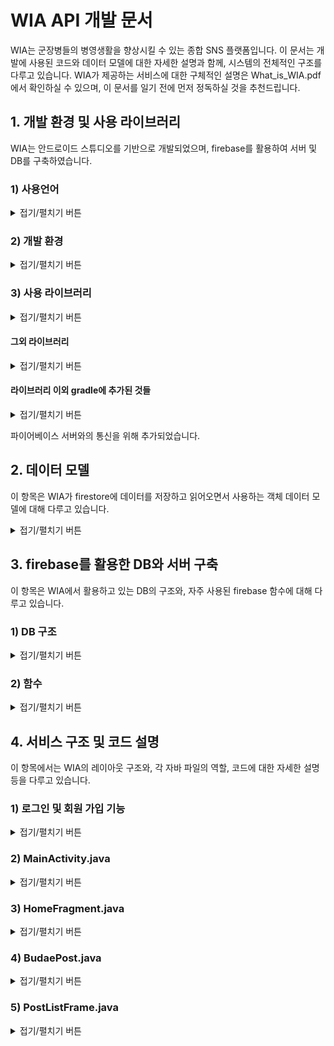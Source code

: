 
# WIA API 개발 문서
WIA는 군장병들의 병영생활을 향상시킬 수 있는 종합 SNS 플랫폼입니다. 이 문서는 개발에 사용된 코드와 데이터 모델에 대한 자세한 설명과 함께, 시스템의 전체적인 구조를 다루고 있습니다. 
WIA가 제공하는 서비스에 대한 구체적인 설명은 What_is_WIA.pdf에서 확인하실 수 있으며, 이 문서를 일기 전에 먼저 정독하실 것을 추천드립니다.  

## 1. 개발 환경 및 사용 라이브러리
WIA는 안드로이드 스튜디오를 기반으로 개발되었으며, firebase를 활용하여 서버 및 DB를 구축하였습니다.

   ### 1) 사용언어

<details>
<summary>접기/펼치기 버튼</summary>
<div markdown="1">
    
**Frontend**
* XML

**Backend**
* 자바
* firebase firestore
* firebase storage
* firebase message

---

</div>
</details>

### 2) 개발 환경

<details>
<summary>접기/펼치기 버튼</summary>
<div markdown="1">

```gradle
android {
    compileSdkVersion 30
    buildToolsVersion "30.0.2"

   // ...
}
```

---

</div>
</details>

### 3) 사용 라이브러리

<details>
<summary>접기/펼치기 버튼</summary>
<div markdown="1">

```gradle
dependencies {
    // ...
    
    // firebase 라이브러리
    implementation 'com.google.firebase:firebase-analytics:17.5.0'
    implementation 'com.google.firebase:firebase-core:17.5.0'
    implementation 'com.google.firebase:firebase-auth:19.4.0'
    implementation 'com.google.firebase:firebase-firestore:21.7.0'
    implementation 'com.google.firebase:firebase-storage:19.2.0'
    implementation 'com.google.firebase:firebase-messaging:20.3.0'
    
    // ...
}
```
위 코드는 Wia 개발에 활용된 firebase 라이브러리를 모아놓은 코드입니다.

#### 상세설명

```gradle
implementation 'com.google.firebase:firebase-firestore:21.7.0'
```
* firebase에서 제공하는 DB인 firestore 관련 라이브러리 입니다.
* 리얼타임 데이터베이스를 제공합니다.


```gradle
implementation 'com.google.firebase:firebase-auth:19.4.0'
```
* 로그인, 로그아웃을 포함한 사용자 권한 기능을 제공하는 라이브러리 입니다.


```gradle
implementation 'com.google.firebase:firebase-storage:19.2.0'
```
* firebase에서 제공하는 저장소와 관련된 코드입니다.
* 업로드 되는 사진 데이터들이 이 저장소에 저장됩니다.


```gradle
implementation 'com.google.firebase:firebase-messaging:20.3.0'
```
* 푸시 알림 관련 라이브러리입니다.


```gradle
implementation 'com.google.firebase:firebase-analytics:17.5.0'
```
* 사용자 데이터 분석에 관한 라이브러리 입니다.
* firebase는 위 라이브러리를 활용하여 사용자 데이터를 분석한 뒤, 분석 결과를 firebase 계정을 통해 보여줍니다.

---

</div>
</details>
    
#### 그외 라이브러리

<details>
<summary>접기/펼치기 버튼</summary>
<div markdown="1">
   
```gradle
implementation 'com.squareup.okhttp3:okhttp:3.10.0'
implementation 'com.google.code.gson:gson:2.8.6'
```
* HTTP 통신을 위해 선언된 라이브러리 입니다.
* 특정 기기에 푸시 알림을 보낼 때 사용됩니다.

```gradle
implementation 'com.github.bumptech.glide:glide:4.9.0'
```
* glide 함수를 위한 라이브러리입니다.
* 서버에서 사진 데이터를 가져와 사용자에게 보여주는 기능을 위해 사용됩니다.

```gradle
implementation 'androidx.recyclerview:recyclerview:1.1.0'
```
* 리사이클러뷰를 위한 라이브러리 입니다.

---

</div>
</details>

#### 라이브러리 이외 gradle에 추가된 것들

<details>
<summary>접기/펼치기 버튼</summary>
<div markdown="1">

```gradle
//build.gradle(:app)
buildFeatures{
        dataBinding = true
    }
```

dataBinding을 사용하기 위해 추가되었습니다.

```gradle
//build.gradle(My Application)
dependencies {
        // ...
        classpath 'com.google.gms:google-services:4.3.4'

        // NOTE: Do not place your application dependencies here; they belong
        // in the individual module build.gradle files
    }
```
</div>
</details>

파이어베이스 서버와의 통신을 위해 추가되었습니다.

## 2. 데이터 모델
이 항목은 WIA가 firestore에 데이터를 저장하고 읽어오면서 사용하는 객체 데이터 모델에 대해 다루고 있습니다.

<details>
<summary>접기/펼치기 버튼</summary>
<div markdown="1">

WIA는 다음과 같은 총 10개의 객체 데이터 모델을 사용하고 있습니다.


객체 파일 | 설명 
------------ | ------------- 
UserDTO.java  | 사용자 정보가 담기는 객체
MyToken.java  | 사용자 토큰이 저장되는 객체
PushDTO.java  | 푸시 알림 정보가 담기는 객체
BoardDTO.java  | 사용자가 게시판을 추가할 때, 게시판 정보가 담기는 객체
ClubDTO.java  | 동아리 페이지를 생성할 때, 페이지 정보가 담기는 객체
Question.java  | 동아리 페이지의 질문 글 정보가 담기는 객체
MyGoalContentDTO.java  | '나의 도전 이야기'게시판의 게시물 정보가 담기는 객체
PostDTO.java  | 일반 게시판의 게시물 정보가 담기는 객체
CommentDTO.java  | 댓글 정보가 담기는 객체
TagDTO.java  | 각 글의 해시태그 정보가 담기는 객체
DietDTO.java | 각 부대의 식단표 정보가 담기는 객체
AlarmDTO.java | 알림 정보가 담기는 객체
MyPostDTO.java | 내가 쓴 게시물, 스크랩, 내가 댓글 쓴 게시물 정보가 담기는 객체

.


#### UserDTO.java

```java
public class UserDTO {
    public String uid=""; // 사용자 고유 Uid
    public String name=""; // 사용자 이름
    public String army=""; // 사용자의 소속 군
    public String budae=""; // 사용자의 자대
    public String rank=""; // 사용자의 계급
    public String speciality=""; // 사용자의 특기
}
```
UserDTO 클래스에는 사용자의 정보가 저장됩니다. uid 변수에는 firebase에서 랜덤으로 생성한 사용자의
고유 Id가 저장되며, name 변수에는 사용자의 이름이, army 변수에는 사용자의 소속 군이 저장됩니다.
이외에도 사용자의 자대, 계급, 특기 등이 저장됩니다.

#### MyToken.java
```java
public class MyToken {
    public String pushtoken=""; // 사용자 토큰
}
```
MyToken 객체는 오직 하나의 변수로만 이루어져 있습니다. pushtoken 변수에는 사용자의 토큰이
저장되며, 이 토큰은 사용자가 좋아요, 댓글 알림 같은 푸시 알림을 받을 때 활용됩니다.

#### PushDTO.java
```java
// 푸시 알림을 구성하는 객체
public class PushDTO {
    public String to="";
    public Notification notification = new Notification();

    public class Notification{
        public String body=""; // 푸시 알림 내용
        public String title=""; // 푸시 알림 제목
    }
}
```
pushDTO 객체는 사용자가 타사용자에게 푸시알림을 보낼 때 사용됩니다. to 변수에는 푸시알림을 받을 사용자의 토큰이 저장되며,
body 변수와 title 변수에는 각각 푸시 알림 메세지의 제목과 내용이 저장됩니다. 사용자는 WIA 앱이 백그라운드 상태일 때만
푸시 알림을 받을 수 있습니다.

#### BoardDTO.java

```java
public class BoardDTO {
    public String manager="";
    public String name="";
    public String explain="";
    public long timestamp=0;
} 
```
BoardDTO 객체에는 사용자가 게시판을 생성하는 경우, 생성된 게시판의 정보가 저장됩니다. 위 BoardDTO.java 코드에서 name 변수에는 게시판의 이름이, explain 변수에는 게시판에 대한 설명이 저장됩니다. timestamp 변수에는 게시판을 생성한 시간이 저장되며 manager 변수에는 게시판의 관리자 Uid가 저장됩니다. 처음 게시판을 생성하는 경우, 게시판을 생성한 사용자의 Uid가 자동으로 관리자로 등록됩니다. 따라서, 이와 같은 경우 manager 변수에 게시판을 만든 사용자의 Uid가 저장됩니다.

#### ClubDTO.java

```java
// 동아리 페이지에 대한 정보를 저장하는 객체
public class ClubDTO {
    public String name=""; // 동아리 이름
    public String explain=""; // 동아리 설명
    public String period=""; // 주기적으로 만나는 시간
    public String represent=""; // 동아리 대표자
    public String number=""; // 동아리 연락처
    public String manager=""; // 동아리 페이지 관리자 Uid
    public String imageUri=""; // 동아리 설명에 업로드 된 사진 링크
    public Map<String, String> kind = new HashMap<>(); // 해시 태그
    public int questionCount=0; // 동아리 페이지에 게시된 질문 수
    public long timestamp=0; // 페이지 생성 시기
    public int isPhoto=0; // 사진 업로드 유무
}
```
ClubDTO 객체에는 동아리 게시판에서 열람할 수 있는 각 부대별 동아리 페이지들의 정보가 저장됩니다.
kind 변수에는 동아리의 성향과 분야를 나타내는 해시태그 정보가 저장되며, questionCount 변수에는
동아리 페이지에 게시된 질문 글의 수가 저장됩니다. number 변수에는 동아리 연락처가, represent에는
동아리 대표자의 Uid가 저장되며, 동아리에 대한 설명은 explain 변수에, 동아리 이름은 name 변수에 저장됩니다.

이렇게 저장된 동아리 정보들은 동아리 페이지의 '동아리 설명'란에 기재되어, 사용자들로 하여금 부대 내 동아리를
쉽게 접할 수 있도록 합니다.

#### Question.java

```java
public class QuestionDTO {
    public String uid=""; // 질문 글을 올린 사용자의 Uid
    public String explain=""; // 질문 글 내용
    public String answer=""; // 질문 글 답변 내용
    public int isAnswer=0; // 답변 유무
    public long timestamp = 0; // 질문 글 업로드 된 시기
}
```
QuestionDTO 객체에는 동아리 페이지에 게시되는 질문 글 정보가 저장됩니다. 동아리 페이지에 질문 글이 올라오면
관리자가 질문에 답변을 달 수 있는 데, 답변이 달리는 경우 isAnswer 변수에 1이 저장되어, 답변이 달렸음을 표시합니다.
반대로 isAnswer 변수에 0이 저장되어 있으면, 답변이 달리지 않았다는 의미입니다. 달린 답변의 내용은 answer 변수에 저장됩니다.

#### MyGoalContentDTO.java
```java
// 나의 도전 이야기의 게시물 정보를 저장할 객체
public class MyGoalContentDTO {
    public String content=""; // 게시판 명칭 ("MyGoal"이 저장됨)
    public String explain=""; // 게시물 내용
    public String title=""; // 게시물 제목
    public String uid=""; // 게시물을 업로드 한 사용자의 Uid
    public long timestamp=0; // 게시물 업로드 시기
    public int year=0; // 목표한 날짜의 연도
    public int month=0; // 목표한 날짜의 달
    public int day=0; // 목표한 날짜의 일
    public int favoriteCount = 0; // 좋아요 수
    public int commentCount = 0; // 댓글 수
    public int isPhoto=0; // 사진 업로드 유무
    public String imageUri=""; // 게시물에 업로드 된 사진 링크
    public Map<String, Boolean> favorites = new HashMap<>(); // 좋아요를 누른 사용자 Uid가 저장 될 HashMap
    public Map<String, String> kind = new HashMap<>(); // 해시 태그
}
```
MyGoalContentDTO 객체에는 나의 도전 게시판에 게시되는 게시물의 정보가 저장됩니다.
favorites 변수에는 게시물에 좋아요를 누른 사용자들의 Uid가 저장되며, 이렇게 눌린 좋아요의 수는
favoriteCount 변수에 저장됩니다. 

도전 게시판에 게시물을 작성하는 경우, 자신의 도전 목표일을 기재하도록 되어 있는 데,
이렇게 기재된 날짜는 year, month, day 변수에 저장됩니다. 이후, 이 세 변수는 안드로이드 앱 내부에서 Calendar 변수에 저장되어
현재 날짜 부터 목표일 까지의 D-day를 계산하는데 활용됩니다.

#### PostDTO.java
```java
// 일반 게시물의 정보를 저장할 객체
public class PostDTO {
    public String name="";
    public String content=""; // 게시물이 업로드 된 게시판의 Id
    public String explain=""; // 게시물 내용
    public String title=""; // 게시물 제목
    public String uid=""; // 게시물 업로드 한 사용자의 고유 Uid
    public long timestamp=0; // 게시물 업로드 시기
    public int favoriteCount = 0; // 게시물 좋아요 수
    public int commentCount = 0; // 게시물 댓글 수
    public int isPhoto=0; // 게시물의 사진 업로드 유무
    public int annonymous=0; //익명 유무
    public String imageUri=""; // 게시물에 업로드 된 사진 링크
    public Map<String, Boolean> favorites = new HashMap<>(); // 좋아요를 누른 사용자 Uid가 저장 될 HashMap
    public Map<String, String> kind = new HashMap<>(); // 해시 태그
}
```
PostDTO 객체에는 사용자들이 생성한 일반 게시판에 게시되는 게시물의 정보가 저장됩니다. MyGoalContentDTO.java에서
날짜 변수들이 삭제되는 대신, annonymous 변수가 추가되었습니다. annonymous 변수는 사용자가 게시물을 익명으로
업로드 하였는지, 혹은 실명으로 업로드 하였는지에 대한 정보를 담고 있습니다. annonymous 변수에 1이 저장되어 있다는 것은
해당 게시물이 익명으로 업로드 되었다는 것을 의미합니다.

#### CommentDTO.java
```java
// 댓글 정보를 저장하는 객체
public class CommentDTO {
    public String uid=""; // 댓글을 업로드 한 사용자 Uid
    public String comment=""; // 댓글 내용
    public long timeStamp = 0; // 댓글 올린 시기
}
```
CommentDTO 객체에는 게시물에 달린 댓글 정보가 저장됩니다. comment 변수에는 댓글 내용이, uid 변수에는 댓글을 단 사용자의 Id가 저장됩니다.

#### TagDTO.java
```java
public class TagDTO {
    public ArrayList<String> tag = new ArrayList<>();
}
```
TagDTO 객체에는 게시물에 달린 모든 해시태그 정보가 저장됩니다. WIA는 게시물에 달린 해시태그를 활용하여,
원하는 게시물을 검색할 수 있는 기능을 제공하고 있는 데, tag 변수에 저장된 해시 태그 배열은 이러한 검색 과정에서 활용됩니다.

#### DietDTO.java
```java
public class DietDTO {
    public long postDay=0; // 식단표에 해당하는 날짜
    public ArrayList<String> breakfast = new ArrayList<>(); // 조식 메뉴
    public ArrayList<String> lunch = new ArrayList<>(); // 중식 메뉴
    public ArrayList<String> dinner = new ArrayList<>(); // 석식 메뉴
}
```

DietDTO 객체에는 각 부대의 식단 정보가 저장됩니다. postDay 변수에는 식단표에 해당하는 날짜가 저장되며,
나머지 3개의 ArrayList에는 조식, 중식, 석식 메뉴가 String 배열로 저장됩니다.

#### AlarmDTO.java
```java
public class AlarmDTO {
    public String doUid=""; // 알림을 일으킨 사용자 고유 Id
    public String documentUid=""; // 알림이 일어난 게시물의 게시판 고유 Id
    public String postUid=""; // 알림이 일어난 게시물의 고유 Id
    public String manager=""; // 게시판의 관리자 Id
    public String name=""; // 게시판 이름
    public int annonymous=0; // 익명 유무
    public int key=0; // 0 : 좋아요 알림, 1 : 댓글 알림
    public long timestamp=0; // 알림이 일어난 시간
}
```

AlarmDTO.java 객체에는 사용자에게 뜨는 알림 메세지의 정보가 저장됩니다. doUid변수에는
알림을 일으킨 사용자의 고유 Id(댓글을 남긴 사람, 좋아요를 누른 사람의 고유 ID)가 저장되며, key 변수에는
알림 메세지의 종류가 저장됩니다. 0이 저장되면 '좋아요 알림', 1이 저장되면 '댓글 알림'이라는 의미입니다.

documentUid, postUid, manager, name 변수에는 알림이 일어난 게시물의 정보가 저장됩니다. 뜬 알림을 누르면
알림이 발생한 게시물로 이동하게 되는데, 이때 필요한 정보들이 저장됩니다.

#### MyPostDTO.java
```java
public class MyPostDTO {
    public String name=""; // 게시판 이름
    public String documentUid=""; // 게시판 고유 Id
    public String postUid=""; // 게시물 고유 Id
    public long timestamp=0; // 저장된 시간
}
```

MyPostDTO.java 객체에는 '내가 쓴 게시물', '내가 댓글 단 게시물', '스크랩한 게시물' 정보가 저장됩니다.
name 변수에는 게시판 이름 정보가 저장됩니다. 예를 들어, A라는 글을 스크랩 했다면, name 변수에는 A 게시물이
업로드된 게시판의 이름이 저장됩니다. 

timestamp는 객체가 저장된 시간이 저장됩니다. MyPostDTO 객체는 이벤트가
발생하는 즉시 저장되므로, timestamp변수에는 댓글을 단 시간 혹은 게시물을 스크랩한 시간 등, 이벤트가 발생한
시간이 저장됩니다.

---

</div>
</details>

## 3. firebase를 활용한 DB와 서버 구축

이 항목은 WIA에서 활용하고 있는 DB의 구조와, 자주 사용된 firebase 함수에 대해 다루고 있습니다.

### 1) DB 구조

<details>
<summary>접기/펼치기 버튼</summary>
<div markdown="1">

firebase는 기본적으로 NoSQL 구조의 데이터베이스를 지원하며, WIA 또한 같은 형식의 데이터베이스로 서비스를 제공합니다.

#### 사용자 정보 DB 'UserInfo'

collection | document | field
------------ | ------------- | -------------
 UserInfo | 0iqfcMLngZPEN9FqWxMtlqcTr5Q2  | UserDTO.java
 └| AVKFXfvtFJOWbHzcKDFfhjEAjVF3  | UserDTO.java
 └| B756uS3DFOTeQlUg245r6ziClrm1 | UserDTO.java
 └| BXhI5OaMsrNkH2RdmLvB43ntUOZ2 | UserDTO.java
 
 사용자 정보는 'UserInfo' collection에 저장됩니다. UserInfo는 사용자 계정의 고유 Id로 이름이 지정된
 하위 document들로 구성되어 있으며, 각 document는 사용자 정보를 가지고 있는 UserDTO 객체와 연결되어 있습니다.
 이때, 사용자 계정의 고유 Id란, 사용자가 계정을 만들 때 firebase에서 랜덤으로 지정해 준 Id를 말합니다.
 
 ---
 
#### 푸시 투큰 정보 DB 'PushTokens'

collection | document | field
------------ | ------------- | -------------
 PushTokens | 0iqfcMLngZPEN9FqWxMtlqcTr5Q2  | MyToken.java
 └| AVKFXfvtFJOWbHzcKDFfhjEAjVF3  | MyToken.java
 └| B756uS3DFOTeQlUg245r6ziClrm1 | MyToken.java
 └| BXhI5OaMsrNkH2RdmLvB43ntUOZ2 | MyToken.java
 
 사용자들의 토큰 정보는 'PushTokens' collection에 저장됩니다. PushTokens는 UserInfo와 마찬가지로, 사용자들의
 고유 Id로 지정된 하위 document들로 구성되어 있으며, 각 docuemt는 사용자들의 토큰 정보를 가지고 있는 MyToken.java와
 연결되어 있습니다.
 
 **예시)** 사용자의 고유 Id가 A라면, PushTokens 이름의 컬렉션에서 A 이름의 document를 불러와 MyToken.java 객체를
 추출하여 사용자 토큰 정보를 얻어 올 수 있습니다.
 
  ---
 
 #### 부대 게시판 DB '*(부대이름)* 게시판'
 
 collection | document | field
------------ | ------------- | -------------
|교육사게시판 | **0iqfcMLngZPEN9FqWxMtlqcTr5Q2** | BoardDTO.java|
|└| AVKFXfvtFJOWbHzcKDFfhjEAjVF3  | BoardDTO.java |
|└| B756uS3DFOTeQlUg245r6ziClrm1 | BoardDTO.java |
|└| BXhI5OaMsrNkH2RdmLvB43ntUOZ2 | BoardDTO.java |

WIA는 각 부대별로 커뮤니티를 제공하기 때문에, 부대마다 사용하고 있는 게시판들의 이름이 다를 수 있습니다.
'*(부대이름)* 게시판' collection은 *(부대이름)* 에 게설된 게시판 정보를 담고 있습니다. 위 표에서는 공군 '교육사'를 예시로,
교육사 커뮤니티의 게시판 정보를 담고 있는 DB의 일부를 보여주고 있습니다.

표에서도 볼 수 있듯이, 교육사게시판 collection은 각 게시판의 고유 Id로 지정된 하위 document들로 이루어져 있으며,
각 document는 BoardDTO 객체와 연결되어 있습니다. document를 이루고 있는 고유 Id 하나는 교육사 커뮤니티에 개설된
게시판 하나를 의미합니다.

**예시)** 교육사 커뮤니티에 '고민 게시판'이 게설되었다면, 고민 게시판은 firebase로부터 고유 Id를 부여받습니다. 위 표에서 bold체로 적혀 있는
Id를 예시로 들자면, 고민 게시판의 고유 Id '**0iqfcMLngZPEN9FqWxMtlqcTr5Q2**'로 지정된 document가 고민 게시판의 정보를 담고 있습니다.

게시판이 게설되면 각 게시판의 고유 Id로 지정된 collection이 만들어지며, 이 collection에는 각 게시판에 업로드 된 게시물 데이터가 저장됩니다.
아래의 표에서 그 예시를 볼 수 있습니다.

collection | document | field
------------ | ------------- | -------------
|**0iqfcMLngZPEN9FqWxMtlqcTr5Q2** | **6PFPTRB2OCKlGfALE58A**  | PostDTO.java|
|└| DARToyKvC54PfU6onL8U   | PostDTO.java |
|└| LaWhw7YaYG8ycpysdKO9  | PostDTO.java |
|└| M1W2iWJPJ8zt9qVaFmIL  | PostDTO.java |

위 표는 위에서 예시로 들었던 고민 게시판의 DB입니다. 고민 게시판의 고유 Id '**0iqfcMLngZPEN9FqWxMtlqcTr5Q2**'로 지정된
collection은 각 게시물의 고유 Id로 지정된 하위 document로 이루어져 있으며, 각 document는 게시물 정보를 담고 있는 PostDTO객체와 연결되어 있습니다.
document를 이루고 있는 Id 하나는 고민 게시판에 업로드 된 게시물 하나를 의미합니다.

게시판에 게시물이 업로드 되면, 게시물의 고유 Id로 지정된 collection이 만들어지며, 이 collection에는 게시물에 달린 댓글 데이터가 저장됩니다.
아래의 표에서 그 예시를 볼 수 있습니다.

collection | document | field
------------ | ------------- | -------------
|**6PFPTRB2OCKlGfALE58A** | i7Bz9XtaiTDSx4oRfgIL | CommentDTO.java|
|└| k30wDOzIYUJ7Y4w6NvNn | CommentDTO.java |
|└| CVug2OwhROhyskEN86Ca | CommentDTO.java |
|└| KTSXBggtMBOXRymkwQfW  | CommentDTO.java |

위 표는 고민 게시판에 업로드 되었던 게시물 중 '**6PFPTRB2OCKlGfALE58A**' 아이디의 게시물 DB 입니다. 게시물의 고유 Id '**6PFPTRB2OCKlGfALE58A**'
로 지정된 collection은 각 댓글의 고유 Id로 지정된 하위 document로 이루어져 있으며, 각 document는 댓글 정보를 담고 있는 commentDTO객체와 연결되어 있습니다.

 ---

#### 해시태그 DB '*(게시판 고유 Id)*_tag'

collection | document | field
------------ | ------------- | -------------
|**0iqfcMLngZPEN9FqWxMtlqcTr5Q2_tag**| tag | TagDTO.java|

해시태그 DB는 게시판의 게시물들에 달린 모든 해시태그를 저장하고 있는 DB이며, 사용자가 해당 게시판에서 해시태그를 활용하여 특정 게시물을 검색할 때,
활용됩니다. 위 표는 위 항목에서 예시로 들었던 고민게시판의 해시태그 DB이며, *(고민게시판의 고유 Id)_tag*로 collection의 이름이 지정됩니다. 이 DB는 'tag'라는 이름의
document 하나로 이루어져 있으며, tagDTO 객체에 모든 해시태그 정보가 저장됩니다. 게시판이 새로 생성되면, 해당 게시판의 해시태그 DB도 함께 생성됩니다.

 ---

#### 동아리 DB '*(부대이름)* 동아리'

collection | document | field
------------ | ------------- | -------------
|교육사동아리| **cvUZhpXRLwKT8bRHO2CX** | ClubDTO.java|
|└| hC17nTAGgtAxKWIIbcvo | ClubDTO.java|

동아리 DB는 각 부대에 게설된 동아리 정보를 저장합니다. '*(부대이름)* 동아리'라는 이름으로 지정된 collection은 각 동아리의 고유 Id로 지정된 하위 document들로 구성되어 있으며, 각 document들은 동아리 정보를 담고 있는 ClubDTO.java 객체로 이루어져 있습니다. 부대 내 동아리가 게설되면, 게설된 동아리는 firebase로 부터 고유 Id를 부여받으며, 이 Id로 지정된 하위 document가 '*(부대이름)* 동아리' collection에 추가됩니다.

**예시)** 위 표를 예시로 들자면, 교육사에 게설된 동아리 정보를 담고 있는 '교육사동아리' collection은 총 2개의 하위 document로 이루어져 있으며 이는 교육사에 총 2개의 동아리가 개설되었음을 의미합니다.

 ---

#### 동아리의 질문글 DB '*(동아리의 고유 Id)*_question'

collection | document | field
------------ | ------------- | -------------
|**cvUZhpXRLwKT8bRHO2CX_question**| BZyYwYOgA99c9Ks5ZyTe  | QuestionDTO.java|
|└| S3fTOgita8aPTNUGfntO  | QuestionDTO.java|
|└| 6DAqzDdlhkQeWtTxsbor  | QuestionDTO.java|

동아리 질문 글 DB는 각 동아리 페이지에 업로드 된 질문글 데이터를 저장하고 있는 DB입니다. '*(동아리의 고유 Id)* _question'으로 컬렉션이 지정되며, 각 컬렉션은 질문글의
고유 Id로 지정된 하위 document들로 구성되어 있습니다. 각 document는 질문 글 정보를 저장하고 있는 QuestionDTO 객체와 연결되어 있습니다.

**예시)** 교육사 동아리에 게설된 축구동아리가 **cvUZhpXRLwKT8bRHO2CX**를 고유 Id로 지정받았다고 가정해 봅시다. 축구 동아리가 게설되는 순간 **cvUZhpXRLwKT8bRHO2CX_question**으로 지정된 collection이 선언되며, 이 colleciton에는 질문글 데이터가 저장됩니다. 위 표에서 축구동아리에 업로드 된 질문글의 개수가 3개임을 알 수 있습니다.

---

#### 동아리 게시판 DB '*(부대이름)* 동아리게시판'

collection | document | field
------------ | ------------- | -------------
|교육사동아리게시판| waymMyEanIx8oSeQUuzK   | postDTO.java|
|└| yWO8cjGlfSI4CYKFuqAC  | postDTO.java|
|└| ngqQJwDvgV2EifQWHnps  | postDTO.java|

각 동아리 페이지에는 동아리의 활동 내용과 홍보글을 올릴 수 있는 동아리 전용 게시판이 있습니다. '*(부대이름)* 동아리게시판' 으로
이름이 지정된 DB는 각 동아리 페이지의 전용 페이지에 업로드 되는 게시물의 데이터를 저장합니다. 이 DB는 각 게시물의 고유 ID로 지정된
하위 document로 구성되어 있으며, 각 document는 게시물 정보를 가지고 있는 객체 데이터 postDTO와 연결되어 있습니다. 

---

#### 알림 DB '*(사용자의 고유 ID)* _Alarm'

collection | document | field
------------ | ------------- | -------------
|**gah0PGV0jmgq536SboVip6vURu92_Alarm**| 0qHjLRZgaKTU3qOizAeB   | AlarmDTO.java|
|└| 6TenHBbCbFSPqjwE4MNr  | AlarmDTO.java|
|└| PX9PJoPvGtCGMUemF4vw  | AlarmDTO.java|

사용자에게 댓글 알림, 좋아요 알림이 발생하면 알림 객체 정보가 서버에 저장되는데, 이때 '*(사용자의 고유 ID)* _Alarm'로 지정된
collection에 알림 객체 정보가 저장됩니다. collection은 알림의 고유 ID로 지정된 하위 document로 구성되어 있으며,
이 하위 document는 AlarmDTO.java 객체와 연결되어 있습니다.

---

#### 내가 쓴 글 DB '*(사용자의 고유 ID)* _MyPost'

collection | document | field
------------ | ------------- | -------------
|**gah0PGV0jmgq536SboVip6vURu92_Scrap**| qHum1IKZcNNJPGkeOe0K | MyPostDTO.java |
|└| yUTEwRXfNYJG8xhpUl61  | MyPostDTO.java |
|└| ZC5UTNefue86NfWqI5tl  | MyPostDTO.java |

WIA는 사용자가 게시물을 업로드 하면, 사용자가 업로드 한 게시물만 따로 모아서 제공합니다. 이때, 사용자가 업로드한 게시물 정보가
'*(사용자의 고유 ID)* _MyPost'로 지정된 collection에 저장됩니다. collection은 각 게시물의 고유 Id로 지정된 하위 document로 구성되며,
각 document는 MyPostDTO 객체와 연결됩니다.

이 외에도, 같은 구조로 다음과 같은 DB가 있습니다.

**1) 스크랩 DB '*(사용자의 고유 ID)* _Scrap'**   
사용자가 스크랩한 게시물 정보가 저장됩니다.

**2) 내가 댓글 쓴 게시물 DB '*(사용자의 고유 ID)* _MyMessage'**  
사용자가 댓글을 단 게시물 정보가 저장됩니다.

---

</div>
</details>

### 2) 함수

<details>
<summary>접기/펼치기 버튼</summary>
<div markdown="1">
WIA는 firebase에서 제공하는 여러 함수를 활용하여 DB와 서버 기능을 제공하고 있습니다. 이 항목은 WIA의 개발에 자주 사용되었던 firebase 함수를 다루고 있습니다.


#### 1. 데이터 가져오기
<details>
<summary>접기/펼치기 버튼</summary>
<div markdown="1">

```java
 FirebaseFirestore firestore = FirebaseFirestore.getInstance();

 firestore.collection(/* collection 이름 */).document(/* document 이름 */).get()
                .addOnSuccessListener(new OnSuccessListener<DocumentSnapshot>() {
                    @Override
                    public void onSuccess(DocumentSnapshot documentSnapshot) {
                    
                        //...
                        
                    }
                });
```

해당 collection의 하위 document에 저장되어 있는 데이터를 가져오는 함수입니다. 가져오기가 성공하면 documentSnaphot 변수에서 데이터를 추출해 낼 수 있습니다.

```java
FirebaseFirestore firestore = FirebaseFirestore.getInstance();

final DocumentReference docRef = firestore.collection(/* collection 이름 */).document(/* document 이름 */);
firestore.runTransaction(new Transaction.Function<Void>() {
                    @Nullable
                    @Override
                    public Void apply(@NonNull Transaction transaction) throws FirebaseFirestoreException {
                        DocumentSnapshot snapshot = transaction.get(docRef);
                        
                        //...
                        
                        return null;
                    }
                });               
```

데이터를 가져오는 함수이지만, 첫 번째 함수와는 달리 데이터에 대한 사용자들의 중복 접근을 방지하는 함수입니다. Firebase가 제공하는 NoSQL 데이터베이스는 중복 입력에 대한 보호막이 존재하지 않아, 댓글 갯수 카운트 혹은 좋아요 수 카운트 기능을 구현할 시, 갯수가 중복으로 카운트 되는 경우가 발생합니다. 이러한 상황을 방지하기 위해 runTransaction() 함수를 사용합니다.
DocumentSnapshot 객체 변수 snapshot에서 데이터를 추출할 수 있습니다.

```java
FirebaseFirestore firestore = FirebaseFirestore.getInstance();

firestore.collection(/* collection 이름 */).document(/* document 이름 */)
                    .addSnapshotListener(new EventListener<QuerySnapshot>() {
                        @Override
                        public void onEvent(@Nullable QuerySnapshot value, @Nullable FirebaseFirestoreException error) {

                            // ...

                            notifyDataSetChanged();
                        }
                    });
```
앞의 두 함수는 pull driven 형식의 서비스를 제공했던 반면, 바로 위의 함수 'addSnapshotListener()' 함수는 push driven 형식의 서비스를 제공합니다.
서버에서 데이터가 변형되거나 업데이트 될 때마다 실시간으로 동기화하여, 데이터의 변화를 사용자에게 보여줍니다. QuerySnapshot 객체 변수인 value에서 
데이터를 추출할 수 있습니다.

---

</div>
</details>

#### 2. 데이터 쓰기 

<details>
<summary>접기/펼치기 버튼</summary>
<div markdown="1">
   
```java
FirebaseFirestore firestore = FirebaseFirestore.getInstance();

firestore.collection(/* collection 이름 */).document(/* document 이름 */).set(/* 데이터 */)
                .addOnSuccessListener(new OnSuccessListener<Void>() {
                    @Override
                    public void onSuccess(Void aVoid) {
                        // 데이터 저장에 성공했을 때
                    }
                })
                .addOnFailureListener(new OnFailureListener() {
                    @Override
                    public void onFailure(@NonNull Exception e) {
                        // 데이터 저장에 실패했을 때
                    }
                });
                    
```
서버에 데이터를 입력하는 함수이며, set()부분에 입력할 데이터 변수가 삽입됩니다.

```java
FirebaseFirestore firestore = FirebaseFirestore.getInstance();

firestore.collection(/* collection 이름 */).document(/* document 이름 */).update("/* field 이름 */", /* 입력할 데이터 */)
                .addOnSuccessListener(new OnSuccessListener<Void>() {
                    @Override
                    public void onSuccess(Void aVoid) {
                        // 데이터 저장에 성공했을 때
                    }
                })
                .addOnFailureListener(new OnFailureListener() {
                    @Override
                    public void onFailure(@NonNull Exception e) {
                        // 데이터 저장에 실패했을 때
                    }
                });                 
```

서버에 저장되어 있는 데이터 모델의 필드 값 중 일부만 수정하고 싶은 경우, 위 코드와 같이 update 함수를 사용하여 수정할 수 있습니다.

---
 
</div>
</details> 

#### 3. 계정 관련 기능

<details>
<summary>접기/펼치기 버튼</summary>
<div markdown="1">

```java
 FirebaseAuth auth = FirebaseAuth.getInstance();

 auth.createUserWithEmailAndPassword(/* 사용자 이메일 */, /* 사용자 비밀번호 */)
                .addOnCompleteListener(MakeAccount.this, new OnCompleteListener<AuthResult>() {
                    @Override
                    public void onComplete(@NonNull Task<AuthResult> task) {
                        if(task.isSuccessful()){
                            // 성공 했을 때
                        }
                        else{
                            // 실패 했을 때
                        }
                    }
                });
```

위 함수는 사용자의 계정을 생성해 주는 함수입니다. 함수의 인수에 사용자의 이메일과 비밀번호를 매개변수로 넣어주면 함수가 firebase와 통신하며
사용자의 계정을 생성합니다.

```java
 FirebaseAuth auth = FirebaseAuth.getInstance();
 
 auth.signInWithEmailAndPassword(email, password)
        .addOnCompleteListener(this, new OnCompleteListener<AuthResult>() {
            @Override
            public void onComplete(@NonNull Task<AuthResult> task) {
                if (task.isSuccessful()) {
                   // 성공했을 때...
                } else {
                    // 실패했을 떄...
                }

                // ...
            }
        });
```

위 함수는 로그인 기능을 구현하는 역할을 합니다. signInWithEmailAndPassword() 함수 내 매개변수로 사용자의 이메일 아이디와 비밀번호를 입력하면
firebase가 서버에 저장된 계정 데이터와 대조하여 사용자를 로그인 시키거나, 접근 제한을 시킵니다.

---
   
</div>
</details> 

#### 4. Storage

<details>
<summary>접기/펼치기 버튼</summary>
<div markdown="1">

```java
FirebaseStorage storage = FirebaseStorage.getInstance();

final StorageReference storageRef =
                            storage.getReferenceFromUrl(/*저장소 주소*/).child(/*폴더 이름*/).child(/*파일 이름*/);
                    UploadTask uploadTask = storageRef.putFile(/*다운로드 주소*/);

                    Task<Uri> uriTask = uploadTask.continueWithTask(new Continuation<UploadTask.TaskSnapshot, Task<Uri>>() {

                        @Override
                        public Task<Uri> then(@NonNull Task<UploadTask.TaskSnapshot> task) throws Exception {
                            return storageRef.getDownloadUrl(); // 이미지의 다운로드 주소 추출
                        }
                    }).addOnCompleteListener(new OnCompleteListener<Uri>() {
                        @Override
                        public void onComplete(@NonNull Task<Uri> task) {
                            Uri uri = task.getResult();
                            
                            // 저장을 성공한 후...
                        }
                    });
```

위 함수는 storage에 사진 파일을 저장하는 역할을 합니다. StorageReference 객체에 저장소 참조를 선언한후, 저장소 주소와, 이미지 파일 이름, 저장할 폴더 이름 등을
데이터로 넣어줍니다. 이후 putFile() 함수를 사용하여 이미지 데이터를 저장소에 저장합니다. 이후, 저장한 이미지의 다운로드 주소를 추출할려면 위 코드에서 볼 수 있는 것처럼
getDownloadUrl() 함수를 사용하여 추출합니다.


```java
FirebaseStorage storage = FirebaseStorage.getInstance();

StorageReference httpsReference = storage.getReferenceFromUrl(/*이미지의 다운로드 주소*/);
httpsReference.delete();
```

위 코드는 저장소에 저장된 이미지 파일을 삭제하는 코드입니다. StorageReference에 이미지를 다운로드 받을 수 있는 주소 데이터를 넣어 storage 참조를 선언한후,
delete() 함수를 사용하여 이미지 파일을 삭제합니다.

---
   
</div>
</details>


#### 5. 참고 문헌

<details>
<summary>접기/펼치기 버튼</summary>
<div markdown="1">

이 항목은 WIA를 개발하면서 참고하였던 firebase 개발 문서 링크를 다루고 있으며, 아래 링크들을 통해 firebase 함수의 활용을 더욱 심화적으로
알 수 있습니다.

[Cloud Firestore로 데이터 가져오기](https://firebase.google.com/docs/firestore/query-data/get-data?hl=ko#%EC%9E%90%EB%B0%94)  
[Cloud Firestore에 데이터 쓰기](https://firebase.google.com/docs/firestore/manage-data/add-data?hl=ko) 
[Cloud Firestore에 데이터 추가](https://firebase.google.com/docs/firestore/manage-data/add-data?hl=ko)  
[Firestore로 실시간 업데이트 가져오기](https://firebase.google.com/docs/firestore/query-data/listen?hl=ko)  
[트랜잭션 및 일괄 쓰기](https://firebase.google.com/docs/firestore/manage-data/transactions?hl=ko#%EC%9E%90%EB%B0%94_4)  
[Cloud Firestore에서 단순 쿼리 및 복합 쿼리 실행](https://firebase.google.com/docs/firestore/query-data/queries?hl=ko)  
[Cloud Firestore의 색인 유형](https://firebase.google.com/docs/firestore/query-data/index-overview?hl=ko)  
[Cloud Firestore에서 데이터 삭제](https://firebase.google.com/docs/firestore/manage-data/delete-data?hl=ko)

[Android에서 Firebase 인증 시작하기](https://firebase.google.com/docs/auth/android/start)  
[Firebase에서 사용자 관리하기](https://firebase.google.com/docs/auth/android/manage-users)  
[Android에서 비밀번호 기반 계정으로 Firebase에 인증](https://firebase.google.com/docs/auth/android/password-auth?hl=ko)

[Android에서 Cloud Storage 시작하기](https://firebase.google.com/docs/storage/android/start)  
[Android에서 스토리지 참조 만들기](https://firebase.google.com/docs/storage/android/create-reference)  
[Android에서 파일 업로드](https://firebase.google.com/docs/storage/android/upload-files)  
[Android에서 파일 다운로드](https://firebase.google.com/docs/storage/android/download-files)  
[Android에서 파일 삭제](https://firebase.google.com/docs/storage/android/delete-files)

---

</div>
</details>

</div>
</details>

## 4. 서비스 구조 및 코드 설명

이 항목에서는 WIA의 레이아웃 구조와, 각 자바 파일의 역할, 코드에 대한 자세한 설명 등을 다루고 있습니다. 

### 1) 로그인 및 회원 가입 기능

<details>
<summary>접기/펼치기 버튼</summary>
<div markdown="1">

</div>
</details>

### 2) MainActivity.java

<details>
<summary>접기/펼치기 버튼</summary>
<div markdown="1">
   
![MainActivity](https://raw.githubusercontent.com/osamhack2020/APP_WIA_ONANDON/master/API_image/MainActivity.jpg)

MainActivity는 앱의 가장 큰 클이자, 기본적인 구성을 담당하며, bottomnavigation view로 이벤트를 받아서, 화면 대부분을 차지하고 있는 'main_content' framelayout에
프래그먼트를 교체해 주는 작업을 해줍니다. 위 사진에서 볼 수 있듯이, 하단에는 4개의 bottomnavigation 버튼이 있으며, 버튼을 누를 때마다 위의 framelayout에 적절한
프래그먼트를 교체해 줍니다. 첫 번째 버튼은 HomeFragment, 두 번째 버튼은 PlanFragment, 세 번째 버튼은 DashboardFragment, 네 번째 버튼은 AlarmFragment로 교체해 줍니다.

```java
class ItemSelectedListener implements BottomNavigationView.OnNavigationItemSelectedListener{

        @Override
        public boolean onNavigationItemSelected(@NonNull MenuItem menuItem) {
            int id = menuItem.getItemId();

            // BottomNavigationView의 하단 버튼을 누를 때 마다 화면 이동을 지정
            switch(id){
                case R.id.navigation_home :
                    HomeFragment homeFragment = new HomeFragment();
                    getSupportFragmentManager()
                            .beginTransaction()
                            .replace(R.id.main_content, homeFragment)
                            .commit();
                    return true;
                case R.id.navigation_plan :
                    PlanFragment planFragment = new PlanFragment();
                    getSupportFragmentManager()
                            .beginTransaction()
                            .replace(R.id.main_content, planFragment)
                            .commit();
                    return true;
                case R.id.navigation_dashboard :
                    DashboardFragment dashboardFragment = new DashboardFragment();
                    getSupportFragmentManager()
                            .beginTransaction()
                            .replace(R.id.main_content, dashboardFragment)
                            .commit();
                    return true;
                case R.id.navigation_notifications :
                    NotificationFragment notificationFragment = new NotificationFragment();
                    getSupportFragmentManager()
                            .beginTransaction()
                            .replace(R.id.main_content, notificationFragment)
                            .commit();
                    return true;
            }
            return false;
        }
    }
```

위 코드는 bottomnavigation 리스너 코드이며, 버튼을 누를 때 마다 해당 fragment로 교체해 줍니다. switch 문으로 버튼의 케이스를 나누어
클릭 이벤트를 처리하고 있습니다.

MainActivity는 이것 이외에도, 사요자에게 내부 저장소에 접근할 수 있는 권한 허용을 요청하는 역할과, 사용자의 푸쉬 토큰을 서버에 저장하는 역할을 합니다.

```java
// 사용자에게 권한 허가를 받는 함수
    public void checkPermission(){
        if(Build.VERSION.SDK_INT < Build.VERSION_CODES.M){
            return;
        }
        else{
            for(String permission : permission_list) {
                int chk = checkCallingOrSelfPermission(permission);
                if (chk == PackageManager.PERMISSION_DENIED) {
                    requestPermissions(permission_list, 0);
                }
            }
        }
    }
```

안드로이드 버전이 마쉬멜로우 이상이면 내부저장소에 접근할 수 있는 권한을 사용자로부터 허가 받습니다. 이미 권한이 허용된 상태이면,
권한을 묻지 않고, 함수를 종료시킵니다.

```java
// 푸시알림을 위해 사용자의 토큰을 서버에 저장
    public void registerPushToken(){
        String pushToken = FirebaseInstanceId.getInstance().getToken();
        String uid = FirebaseAuth.getInstance().getCurrentUser().getUid();
        MyToken myToken = new MyToken();
        myToken.pushtoken=pushToken;
        FirebaseFirestore.getInstance().collection("pushtokens").document(uid).set(myToken);
    }
```

사용자의 푸쉬 토큰을 발급받아, 'pushtokens'로 지정된 collection에 토큰 정보를 저장합니다. 저장된 푸쉬 토큰은 서버로 부터 푸쉬 알림을 받을 때 사용됩니다.

</div>
</details>

### 3) HomeFragment.java

<details>
<summary>접기/펼치기 버튼</summary>
<div markdown="1">
   
HomeFragment는 앱을 처음 작동시켰을 때 나오는 메인 화면을 담당하며, 사용자가 즐겨찾기로 등록한 게시판 목록과, WIA가 제공하는 여러 서비스 들을 시작적으로
제시합니다. 

![HomeFragment](https://raw.githubusercontent.com/osamhack2020/APP_WIA_ONANDON/master/API_image/HomeFragment.jpg)

위 사진은 HomeFragment의 구성을 간략히 그림으로 정리한 것입니다.

```java
FragmentManager manager = getChildFragmentManager();
                PagerAdapter pagerAdapter = new PagerAdapter(manager, frag_list.size());
                pager.setAdapter(pagerAdapter);
                pager.setCurrentItem(0);

                // viewpager 양쪽 미리보기 설정
                int dpValue = 30;
                float d = getResources().getDisplayMetrics().density;
                int margin = (int) (dpValue * d);

                pager.setClipToPadding(false);
                pager.setPadding(margin, 0, margin, 0);
                pager.setPageMargin(margin/2);
```

HomeFragment의 상단에는 주요게시판을 사용자에게 노출시키는 viewpager가 위치하고 있으며, 위 코드는 viewpager를 구성하는 코드입니다.
양쪽 미리보기를 설정하여 사용자로 하여금 화면에 가려진 부분에도 뷰가 있다는 것을 직관적으로 알려주고 있습니다.

viewpager 아래에는 BudaePost.java와 TotalBudaePost.java, 총 2개의 FrameLayout이 위치하고 있으며, 이 레이아웃은
사용자가 즐겨찾기로 등록한 게시판의 목록을 recyclerview로 보여줍니다. BudaePost.java는 부대게시판으로, 사용자와 같은 부대에 소속된
사용자들 간의 커뮤티니를 제공하며, TotalBudaePost.java가 제공하는 전체게시판은 모든 군인 장병들이 공유하는 커뮤니티를 제공합니다.

Framelayout 내에 위치하고 있는 각 게시판 객체는 가장 최근에 업로드 된 게시물의 내용을 미리보기로 보여주며, 글이 새로 올라올 때마다
new 아이콘을 노출시키면서 사용자에게 알려줍니다.

```java
firestore.collection("Activity").orderBy("timestamp", Query.Direction.DESCENDING)
                .limit(1).addSnapshotListener(new EventListener<QuerySnapshot>() {
            SharedPreferences sharedPreferences = getActivity().getSharedPreferences("new", Context.MODE_PRIVATE);
            @Override
            public void onEvent(@Nullable QuerySnapshot value, @Nullable FirebaseFirestoreException error) {
                if(value.size() == 0){
                
                    // 게시물이 없으면 미리보기에 '게시물이 없습니다'로 표시합니다.
                    activityPreview.setText("게시물이 없습니다.");
                    activityNewPost.setVisibility(View.GONE);
                }
                for(QueryDocumentSnapshot doc : value) {
                    ActivityDTO activityDTO = doc.toObject(ActivityDTO.class);
                    activityPreview.setText(activityDTO.explain);

                    // 사용자의 폰에는 게시판에 마지막으로 접근한 시간 정보가 SharedPreferences로 저장되어 있습니다.
                    // 이 시간 정보가 새로 올라온 게시물의 업로드 시간 보다 작으면 new 표시를 노출시킵니다.
                    if(activityDTO.timestamp > sharedPreferences.getLong("Activity", 0)){
                        activityNewPost.setVisibility(View.VISIBLE);
                    }else{
                        activityNewPost.setVisibility(View.GONE);
                    }

                    sharedPreferences.registerOnSharedPreferenceChangeListener(new SharedPreferences.OnSharedPreferenceChangeListener() {
                        @Override
                        public void onSharedPreferenceChanged(SharedPreferences sharedPreferences, String s) {
                            if(s.equals("Activity")){
                                activityNewPost.setVisibility(View.GONE);
                            }
                        }
                    });
                }
            }
        });
```

위 코드는 게시판 한개의 미리보기를 담당하는 코드이며, 타 게시판 또한 같은 구조로 코드가 구성되어 있습니다.
firestore에서 가장 최근 게시물 한개에 접근하여, 게시물 정보를 activityDTO 객체 변수로 받습니다.
이 객체 변수에 저된 게시물의 내용을 미리보기 TextView 'activityPreview'에 집어넣습니다.

사용자의 핸드폰에는 게시판에 대한 마지막 접근 시간 정보를 SharedPreference 객체 내에 저장하고 있으며, 이 시간 정보와
가장 최근에 올라온 게시물의 업로드 시간 정보를 비교하여 new 표시의 노출 여부를 결정합니다.

---
  
</div>
</details>

### 4) BudaePost.java

<details>
<summary>접기/펼치기 버튼</summary>
<div markdown="1">

BudaePost 프래그먼트는 사용자가 즐겨찾기로 등록한 게시판 목록을 recyclerview로 표시하며, TotalBudaePost 또한 같은 구조를 취하고 있습니다.

![BudaePost](https://raw.githubusercontent.com/osamhack2020/APP_WIA_ONANDON/master/API_image/BudaePost.jpg)

recylerview의 각 아이템을 클릭하면 해당 게시판을 담당하는 PostListFrame.java로 이동하게 됩니다. 게시판에 따라 ClubActivity.java, ActivityFrame.java로 이동하기도 하지만
기본적인 구조는 모두 같습니다.

```java
RecyclerView recyclerView = (RecyclerView) view.findViewById(R.id.budae_post_recyclerview);
        recyclerView.setLayoutManager(new LinearLayoutManager(view.getContext()));
        recyclerView.setAdapter(new DetailRecyclerViewAdapter());
```
리사이클러 뷰를 선언하는 코드입니다. DetailRecyclerViewAdapter를 어뎁더로 받고 있습니다.

```java
DetailRecyclerViewAdapter() {
            contentDTOs = new ArrayList<>();
            contentUidList = new ArrayList<>();

            firestore.collection(collection).orderBy("timestamp", Query.Direction.ASCENDING)
                    .addSnapshotListener(new EventListener<QuerySnapshot>() {
                        @Override
                        public void onEvent(@Nullable QuerySnapshot value, @Nullable FirebaseFirestoreException error) {

                            contentDTOs.clear();
                            contentUidList.clear();

                            if (value == null) return;
                            for (QueryDocumentSnapshot doc : value) {
                                BoardDTO item = doc.toObject(BoardDTO.class);
                                if(item.clip.containsKey(user.getUid())){
                                    contentDTOs.add(item);
                                    contentUidList.add(doc.getId());
                                }
                            }

                            // 서버에 저장된 게시판 정보가 바뀔 때 마다 리스트뷰를 새롭게 그린다.
                            notifyDataSetChanged();
                        }
                    });
        }
```
위 코드는 리사이클러 뷰의 어뎁터 'DetailRecyclerViewAdapter'의 생산자 코드입니다. BudaePost.java는 생산자 내부에 화면에 표시할 게시판 목록 정보를
서버로 부터 받아오는 코드를 위치시키고 있습니다. addsnapshotListener를 사용하여 수신대기를 통한 실시간 업데이트 기능을 구현하고 있으며 서버로 부터 받아온
게시판 정보를 BoardDTO 객체인 item 변수로 받은 후, item 변수를 'contentDTOs' arraylist에 업로든 순으로 집어 넣고 있습니다.

리사이클러뷰는 contentDTOs를 활용하여 화면에 뷰를 표시하게 됩니다. 'contentUidList' arraylist에는 서버에서 접근한 하위 document의 고유 Id를 저장하고 있습니다.

```java
public RecyclerView.ViewHolder onCreateViewHolder(@NonNull ViewGroup parent, int viewType) {
            View view = LayoutInflater.from(parent.getContext()).inflate(R.layout.budae_post_item, parent, false);
            return new CustomViewHolder(view);
        }
```

리사이클러뷰에 각 뷰의 UI를 담당할 레이아웃 파일 정보를 넣어줍니다. 위 코드에서는 R.layout.budae_post_item 레이아웃 파이을 활용하여 하나의 뷰를
표시하고 있습니다.

```java
@Override
        public void onBindViewHolder(@NonNull RecyclerView.ViewHolder holder, final int position) {
            final BudaePostItemBinding binding = ((CustomViewHolder) holder).getBinding();

            // ...

            binding.budaeLayout.setOnClickListener(new View.OnClickListener() {
                @Override
                public void onClick(View view) {
                
                    // 해당 게시판으로 이동
                    Intent intent = new Intent(getContext(), PostListFrame.class);
                    
                    // 게시판으로 이동할 때 게시판 정보 전달
                    intent.putExtra("name", contentDTOs.get(position).name);
                    intent.putExtra("explain", contentDTOs.get(position).explain);
                    intent.putExtra("documentUid", contentUidList.get(position));
                    intent.putExtra("manager", contentDTOs.get(position).manager);
                    startActivity(intent);
                    
                    // ...
                    
                    }
                }
            });
        }
```

onBindViewHolder는 서버로 부터 받아온 정보를 레이아웃의 각 변수에 바인딩 시켜 리사이클러뷰 내에서 직접적으로 뷰를 생성하는 함수입니다.
각 뷰는 클릭 이벤트 리스너가 설정되어 있어, 뷰를 누를 경우 해당 게시판 화면을 담당하고 있는 PostListFrame.class로 이동되도록 구성되어 있습니다.

 이름 | 정보 | 설명
------------ | ------------- | -------------
|"name" | contentDTOs.get(position).name | 게시판 이름 정보입니다. |
|"explain"| contentDTOs.get(position).explain  | 게시판에 대한 설명 정보입니다. |
|"documentUid"| contentUidList.get(position) | 게시판의 고유 Id 정보로, 서버에서 게시판에 업로드 된 게시물 정보를 받아올 때 사용됩니다. |
|"manager"| contentDTOs.get(position).manager | 게시판의 관리자 Id 입니다. |

BudaePost는 PostListFrame으로 이동할 때 총 4개의 정보를 intent 객체에 담아 전달하며, 각 변수에 대한 설명은 위의 표에서 확인하실 수 있습니다.
BudaePost가 표시하는 게시판 객체를 눌러, 해당 게시판 페이지로 이동할 때, 게시판의 정보도 함께 전달하여 서비스를 제공하고 있습니다.

---

</div>
</details>

### 5) PostListFrame.java

<details>
<summary>접기/펼치기 버튼</summary>
<div markdown="1">

PostListFrame은 게시판의 틀을 담당하며, PostList.java가 위치할 Framelayout이 PostListFrame의 대부분을 차지하고 있습니다.
   
![PostListFrame](https://raw.githubusercontent.com/osamhack2020/APP_WIA_ONANDON/master/API_image/PostListFrame.jpg)
   

   
</div>
</details>


